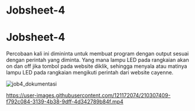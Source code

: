 # Jobsheet-4

# Jobsheet-4

Percobaan kali ini dimininta untuk membuat program dengan output sesuai dengan perintah yang diminta. Yang mana lampu LED pada rangkaian akan on dan off jika tombol pada website diklik, sehingga menyala atau matinya lampu LED pada rangkaian mengikuti perintah dari website cayenne.


![job4_dokumentasi](https://user-images.githubusercontent.com/121172074/210149075-867f98f0-bb34-446e-aaf2-4e664af332b8.jpeg)




https://user-images.githubusercontent.com/121172074/210307409-f792c084-3139-4b38-9dff-4d342789b84f.mp4




